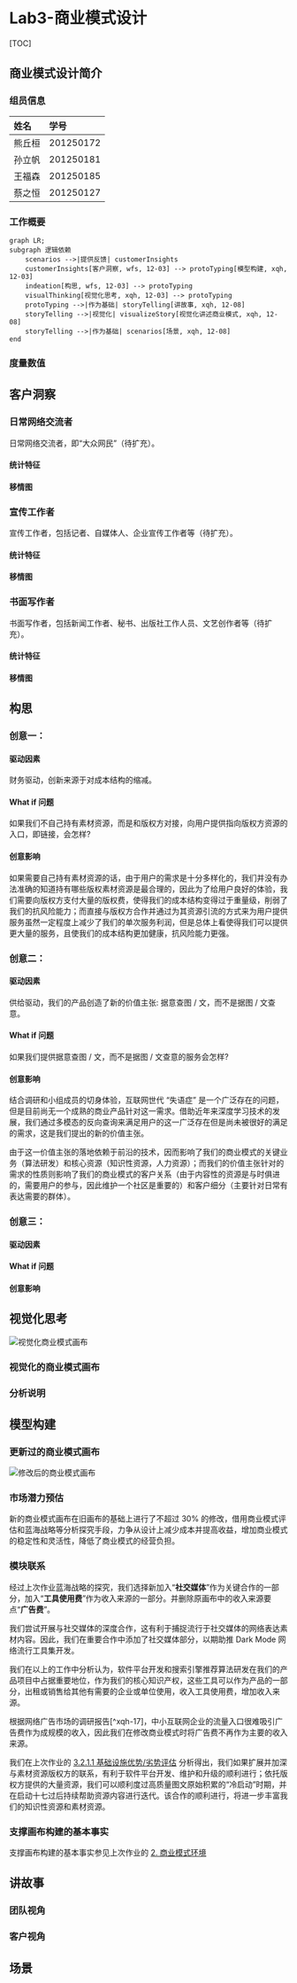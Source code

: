 # Lab3-商业模式设计

[TOC]

## 商业模式设计简介

### 组员信息

| 姓名   | 学号      |
| :----- | :-------- |
| 熊丘桓 | 201250172 |
| 孙立帆 | 201250181 |
| 王福森 | 201250185 |
| 蔡之恒 | 201250127 |

### 工作概要<!-- ddl=12-08 -->

<!-- （1）本次作业构建的商业模式必须源于上一次作业，允许有 20% 以下的内容调整；（2）本次作业需要体现出细致的产品设计，不可泛泛而谈；（3）六个设计方法的产物在内容上要一致，六个章节之间需要通过文字描述进行逻辑上的起承转合； -->

```mermaid
graph LR;
subgraph 逻辑依赖
    scenarios -->|提供反馈| customerInsights
    customerInsights[客户洞察, wfs, 12-03] --> protoTyping[模型构建, xqh, 12-03]
    indeation[构思, wfs, 12-03] --> protoTyping
    visualThinking[视觉化思考, xqh, 12-03] --> protoTyping
    protoTyping -->|作为基础| storyTelling[讲故事, xqh, 12-08]
    storyTelling -->|视觉化| visualizeStory[视觉化讲述商业模式, xqh, 12-08]
    storyTelling -->|作为基础| scenarios[场景, xqh, 12-08]
end
```



### 度量数值<!-- ddl=12-08 -->

<!-- 客户洞察部分的移情图不得少于两个；构思部分的候选创意不得少于三个（不包含最终确定的创意）；模型构建部分更新的画布内总要点数量不少于 30 个，关联关系不少于 15 个；讲故事部分的故事数量不少于两个（至少一个公司视角故事，客户视角故事要源自两个移情图中的一个）；场景部分要点不少于 6 个（了解并评估、购买、获得、交互、售后、评价与可能的再次购买），并简要论述该场景的独特性（与其它竞品相比）。 -->

## 客户洞察<!-- ddl=12-08 -->

<!-- 客户洞察：【至少两个】典型客户群体的移情图（实践中一般为 3 到 5 个）与相关分析说明，需要包含客户针对产品的看、听、想与感受、说与做、痛点、收益六个部分； -->

<!-- 使用 Acrobat 对 pdf 进行编辑，再导出图片【而不是截图】 -->

<!-- 教材 P116-123 -->

### 日常网络交流者

日常网络交流者，即“大众网民”（待扩充）。

#### 统计特征

#### 移情图

### 宣传工作者

宣传工作者，包括记者、自媒体人、企业宣传工作者等（待扩充）。

#### 统计特征

#### 移情图

### 书面写作者

书面写作者，包括新闻工作者、秘书、出版社工作人员、文艺创作者等（待扩充）。

#### 统计特征

#### 移情图

## 构思<!-- ddl=12-08 --> 

<!-- 构思：【至少三个】候选商业模式创意（实践中一般为 5 到 8 个），以及最终确定的商业模式创意（筛选或整合得到），每个候选或确定的创意需包含驱动因素、“如果…会怎样”问题、以及创意对整个商业模式画布的影响； -->

<!-- 教材 P124-135 -->

### 创意一：

#### 驱动因素

财务驱动，创新来源于对成本结构的缩减。

#### What if 问题

如果我们不自己持有素材资源，而是和版权方对接，向用户提供指向版权方资源的入口，即链接，会怎样?

#### 创意影响

如果需要自己持有素材资源的话，由于用户的需求是十分多样化的，我们并没有办法准确的知道持有哪些版权素材资源是最合理的，因此为了给用户良好的体验，我们需要向版权方支付大量的版权费，使得我们的成本结构变得过于重量级，削弱了我们的抗风险能力；而直接与版权方合作并通过为其资源引流的方式来为用户提供服务虽然一定程度上减少了我们的单次服务利润，但是总体上看使得我们可以提供更大量的服务，且使我们的成本结构更加健康，抗风险能力更强。

### 创意二：

#### 驱动因素

供给驱动，我们的产品创造了新的价值主张: 据意查图 / 文，而不是据图 / 文查意。

#### What if 问题

如果我们提供据意查图 / 文，而不是据图 / 文查意的服务会怎样?

#### 创意影响

结合调研和小组成员的切身体验，互联网世代 “失语症” 是一个广泛存在的问题，但是目前尚无一个成熟的商业产品针对这一需求。借助近年来深度学习技术的发展，我们通过多模态的反向查询来满足用户的这一广泛存在但是尚未被很好的满足的需求，这是我们提出的新的价值主张。

由于这一价值主张的落地依赖于前沿的技术，因而影响了我们的商业模式的关键业务（算法研发）和核心资源（知识性资源，人力资源）；而我们的价值主张针对的需求的性质则影响了我们的商业模式的客户关系（由于内容性的资源是与时俱进的，需要用户的参与，因此维护一个社区是重要的）和客户细分（主要针对日常有表达需要的群体）。

### 创意三：

#### 驱动因素

#### What if 问题

#### 创意影响

## 视觉化思考<!-- ddl=12-03 -->

<!-- 视觉化思考：一张视觉化的商业模式画布（参考教材 147 页）与相关分析说明，画布应源于一同提交的【视觉化讲述商业模式的作业】 -->

<!-- 教材 P136-149 -->

<!-- Lecture-13 Page 9 -->

![视觉化商业模式画布](Lab3-%E5%95%86%E4%B8%9A%E6%A8%A1%E5%BC%8F%E8%AE%BE%E8%AE%A1/%E8%A7%86%E8%A7%89%E5%8C%96%E5%95%86%E4%B8%9A%E6%A8%A1%E5%BC%8F%E7%94%BB%E5%B8%83.jpg)

### 视觉化的商业模式画布

### 分析说明

## 模型构建<!-- ddl=12-03 -->

<!-- 模型构建：更新过的商业模式画布与相关分析，需包含粗略的市场潜力预估、画布中各个模块之间的联系、以及支撑画布构建的基本事实（可引用上次作业的相关内容）；更新的画布内总要点数量不少于 30 个，关联关系不少于 15 个 -->

<!-- 教材 P150-159 -->

### 更新过的商业模式画布

![修改后的商业模式画布](Lab3-%E5%95%86%E4%B8%9A%E6%A8%A1%E5%BC%8F%E8%AE%BE%E8%AE%A1/%E4%BF%AE%E6%94%B9%E5%90%8E%E7%9A%84%E5%95%86%E4%B8%9A%E6%A8%A1%E5%BC%8F%E7%94%BB%E5%B8%83.jpg)

### 市场潜力预估

新的商业模式画布在旧画布的基础上进行了不超过 30% 的修改，借用商业模式评估和蓝海战略等分析探究手段，力争从设计上减少成本并提高收益，增加商业模式的稳定性和灵活性，降低了商业模式的经营负担。

### 模块联系

经过上次作业蓝海战略的探究，我们选择新加入“**社交媒体**”作为关键合作的一部分，加入“**工具使用费**”作为收入来源的一部分。并删除原画布中的收入来源要点“**广告费**”。

我们尝试开展与社交媒体的深度合作，这有利于捕捉流行于社交媒体的网络表达素材内容。因此，我们在重要合作中添加了社交媒体部分，以期助推 Dark Mode 网络流行工具集开发。

我们在以上的工作中分析认为，软件平台开发和搜索引擎推荐算法研发在我们的产品项目中占据重要地位，作为我们的核心知识产权，这些工具可以作为产品的一部分，出租或销售给其他有需要的企业或单位使用，收入工具使用费，增加收入来源。

根据网络广告市场的调研报告[^xqh-17]，中小互联网企业的流量入口很难吸引广告费作为成规模的收入，因此我们在修改商业模式时将广告费不再作为主要的收入来源。

我们在上次作业的 [3.2.1.1 基础设施优势/劣势评估](#基础设施优势/劣势评估) 分析得出，我们如果扩展并加深与素材资源版权方的联系，有利于软件平台开发、维护和升级的顺利进行；依托版权方提供的大量资源，我们可以顺利度过高质量图文原始积累的“冷启动”时期，并在启动十七过后持续帮助资源内容进行迭代。该合作的顺利进行，将进一步丰富我们的知识性资源和素材资源。

### 支撑画布构建的基本事实

支撑画布构建的基本事实参见上次作业的 [2. 商业模式环境]()

## 讲故事<!-- ddl=12-08 -->

<!-- 讲故事：围绕【模型构建】中的【画布】编写至少一个源自大作业团队（公司）视角的故事，以及至少一个源自客户视角的故事，故事中需指明与画布中模块的对应关系； -->

<!-- 教材 P160-179 -->

### 团队视角

### 客户视角

## 场景<!-- ddl=12-08 -->

<!-- 场景：针对【讲故事】中的【客户视角故事】设置客户与产品交互的场景，需体现出客户如何了解并评估产品、购买并获得产品、与产品交互、以及产品售后、客户对产品的评价与再次购买，建议突出场景与客户的连接（场景 IP+场景分发）；要点【不少于 6 个】（了解并评估、购买、获得、交互、售后、评价与可能的再次购买），并简要论述该场景的独特性（与其它竞品相比） -->

<!-- 教材 P170-185 -->